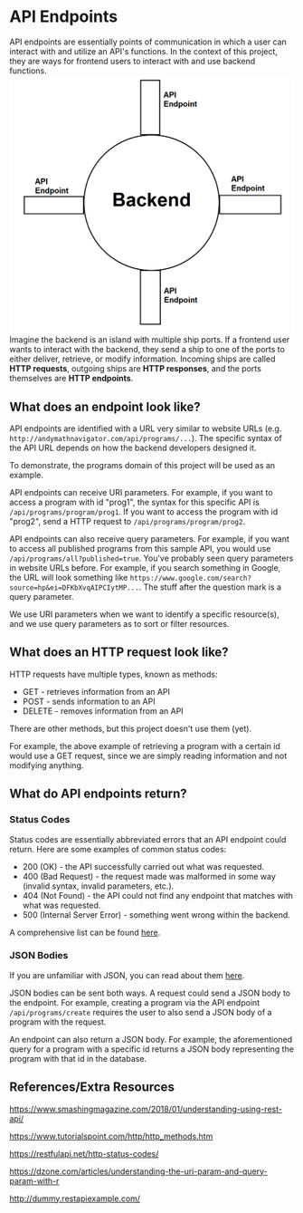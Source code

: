 # API Endpoints

API endpoints are essentially points of communication in which a user can interact with and utilize an API's functions. In the context of this project, they are ways for frontend users to interact with and use backend functions.
![API Endpoint Diagram](../images/api_endpoint_diagram.png)
Imagine the backend is an island with multiple ship ports. If a frontend user wants to interact with the backend, they send a ship to one of the ports to either deliver, retrieve, or modify information. Incoming ships are called **HTTP requests**, outgoing ships are **HTTP responses**, and the ports themselves are **HTTP endpoints**.

## What does an endpoint look like?

API endpoints are identified with a URL very similar to website URLs (e.g. `http://andymathnavigator.com/api/programs/...`). The specific syntax of the API URL depends on how the backend developers designed it.

To demonstrate, the programs domain of this project will be used as an example.

API endpoints can receive URI parameters. For example, if you want to access a program with id "prog1", the syntax for this specific API is `/api/programs/program/prog1`. If you want to access the program with id "prog2", send a HTTP request to `/api/programs/program/prog2`.

API endpoints can also receive query parameters. For example, if you want to access all published programs from this sample API, you would use `/api/programs/all?published=true`. You've probably seen query parameters in website URLs before. For example, if you search something in Google, the URL will look something like `https://www.google.com/search?source=hp&ei=DFKbXvqAIPCIytMP...`. The stuff after the question mark is a query parameter.

We use URI parameters when we want to identify a specific resource(s), and we use query parameters as to sort or filter resources.

## What does an HTTP request look like?

HTTP requests have multiple types, known as methods:
* GET - retrieves information from an API
* POST - sends information to an API
* DELETE - removes information from an API

There are other methods, but this project doesn't use them (yet).

For example, the above example of retrieving a program with a certain id would use a GET request, since we are simply reading information and not modifying anything.

## What do API endpoints return?

### Status Codes

Status codes are essentially abbreviated errors that an API endpoint could return. Here are some examples of common status codes:
* 200 (OK) - the API successfully carried out what was requested.
* 400 (Bad Request) - the request made was malformed in some way (invalid syntax, invalid parameters, etc.).
* 404 (Not Found) - the API could not find any endpoint that matches with what was requested.
* 500 (Internal Server Error) - something went wrong within the backend.

A comprehensive list can be found [here](https://en.wikipedia.org/wiki/List_of_HTTP_status_codes).

### JSON Bodies

If you are unfamiliar with JSON, you can read about them [here](../02_protocols.md#what-is-json).

JSON bodies can be sent both ways. A request could send a JSON body to the endpoint. For example, creating a program via the API endpoint `/api/programs/create` requires the user to also send a JSON body of a program with the request.

An endpoint can also return a JSON body. For example, the aforementioned query for a program with a specific id returns a JSON body representing the program with that id in the database.

## References/Extra Resources

https://www.smashingmagazine.com/2018/01/understanding-using-rest-api/

https://www.tutorialspoint.com/http/http_methods.htm

https://restfulapi.net/http-status-codes/

https://dzone.com/articles/understanding-the-uri-param-and-query-param-with-r

http://dummy.restapiexample.com/
